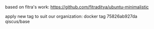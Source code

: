 based on fitra's work:
https://github.com/fitraditya/ubuntu-minimalistic

apply new tag to suit our organization:
docker tag 75826ab927da qiscus/base
